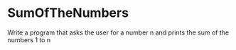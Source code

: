 # SumOfTheNumbers
Write a program that asks the user for a number n and prints the sum of the numbers 1 to n
